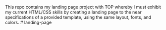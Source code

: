 This repo contains my landing page project with TOP whereby I must exhibit my current HTML/CSS skills by creating a landing page to the near specifications of a provided template, using the same layout, fonts, and colors. # landing-page
